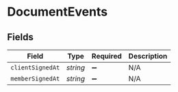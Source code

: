 # DocumentEvents


## Fields

| Field              | Type               | Required           | Description        |
| ------------------ | ------------------ | ------------------ | ------------------ |
| `clientSignedAt`   | *string*           | :heavy_minus_sign: | N/A                |
| `memberSignedAt`   | *string*           | :heavy_minus_sign: | N/A                |